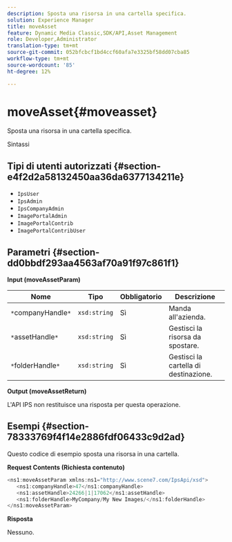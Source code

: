 ```yaml
---
description: Sposta una risorsa in una cartella specifica.
solution: Experience Manager
title: moveAsset
feature: Dynamic Media Classic,SDK/API,Asset Management
role: Developer,Administrator
translation-type: tm+mt
source-git-commit: 052bfcbcf1bd4ccf60afa7e3325bf58dd07cba85
workflow-type: tm+mt
source-wordcount: '85'
ht-degree: 12%

---
```



# moveAsset{#moveasset}

Sposta una risorsa in una cartella specifica.

Sintassi

## Tipi di utenti autorizzati {#section-e4f2d2a58132450aa36da6377134211e}

* `IpsUser`
* `IpsAdmin`
* `IpsCompanyAdmin`
* `ImagePortalAdmin`
* `ImagePortalContrib`
* `ImagePortalContribUser`

## Parametri {#section-dd0bbdf293aa4563af70a91f97c861f1}

**Input (moveAssetParam)**

| Nome | Tipo | Obbligatorio | Descrizione |
|---|---|---|---|
| `*`companyHandle`*` | `xsd:string` | Sì | Manda all&#39;azienda. |
| `*`assetHandle`*` | `xsd:string` | Sì | Gestisci la risorsa da spostare. |
| `*`folderHandle`*` | `xsd:string` | Sì | Gestisci la cartella di destinazione. |

**Output (moveAssetReturn)**

L&#39;API IPS non restituisce una risposta per questa operazione.

## Esempi {#section-78333769f4f14e2886fdf06433c9d2ad}

Questo codice di esempio sposta una risorsa in una cartella.

**Request Contents (Richiesta contenuto)**

```java
<ns1:moveAssetParam xmlns:ns1="http://www.scene7.com/IpsApi/xsd">
   <ns1:companyHandle>47</ns1:companyHandle>
   <ns1:assetHandle>24266|1|17062</ns1:assetHandle>
   <ns1:folderHandle>MyCompany/My New Images/</ns1:folderHandle>
</ns1:moveAssetParam>
```

**Risposta**

Nessuno.
